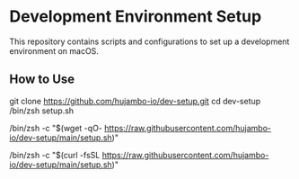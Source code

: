 # Development Environment Setup

This repository contains scripts and configurations to set up a development environment on macOS.

## How to Use

git clone https://github.com/hujambo-io/dev-setup.git
cd dev-setup
/bin/zsh setup.sh


/bin/zsh -c "$(wget -qO- https://raw.githubusercontent.com/hujambo-io/dev-setup/main/setup.sh)"


/bin/zsh -c "$(curl -fsSL https://raw.githubusercontent.com/hujambo-io/dev-setup/main/setup.sh)"
